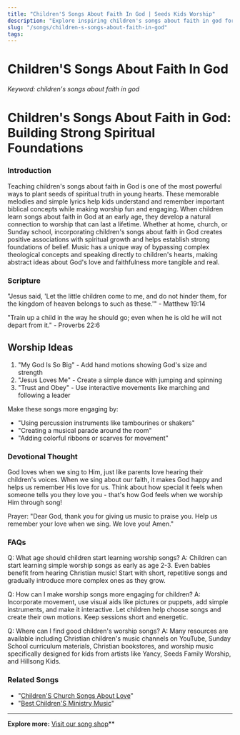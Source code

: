 ```yaml
---
title: "Children'S Songs About Faith In God | Seeds Kids Worship"
description: "Explore inspiring children's songs about faith in god for children's worship and faith development. Biblical music resources for families and ministry."
slug: "/songs/children-s-songs-about-faith-in-god"
tags:
---
```


# Children'S Songs About Faith In God

_Keyword: children's songs about faith in god_

# Children's Songs About Faith in God: Building Strong Spiritual Foundations

### Introduction
Teaching children's songs about faith in God is one of the most powerful ways to plant seeds of spiritual truth in young hearts. These memorable melodies and simple lyrics help kids understand and remember important biblical concepts while making worship fun and engaging. When children learn songs about faith in God at an early age, they develop a natural connection to worship that can last a lifetime. Whether at home, church, or Sunday school, incorporating children's songs about faith in God creates positive associations with spiritual growth and helps establish strong foundations of belief. Music has a unique way of bypassing complex theological concepts and speaking directly to children's hearts, making abstract ideas about God's love and faithfulness more tangible and real.

### Scripture
"Jesus said, 'Let the little children come to me, and do not hinder them, for the kingdom of heaven belongs to such as these.'" - Matthew 19:14

"Train up a child in the way he should go; even when he is old he will not depart from it." - Proverbs 22:6

## Worship Ideas
1. "My God Is So Big" - Add hand motions showing God's size and strength
2. "Jesus Loves Me" - Create a simple dance with jumping and spinning
3. "Trust and Obey" - Use interactive movements like marching and following a leader

Make these songs more engaging by:
- "Using percussion instruments like tambourines or shakers"
- "Creating a musical parade around the room"
- "Adding colorful ribbons or scarves for movement"

### Devotional Thought
God loves when we sing to Him, just like parents love hearing their children's voices. When we sing about our faith, it makes God happy and helps us remember His love for us. Think about how special it feels when someone tells you they love you - that's how God feels when we worship Him through song!

Prayer: "Dear God, thank you for giving us music to praise you. Help us remember your love when we sing. We love you! Amen."

### FAQs

Q: What age should children start learning worship songs?
A: Children can start learning simple worship songs as early as age 2-3. Even babies benefit from hearing Christian music! Start with short, repetitive songs and gradually introduce more complex ones as they grow.

Q: How can I make worship songs more engaging for children?
A: Incorporate movement, use visual aids like pictures or puppets, add simple instruments, and make it interactive. Let children help choose songs and create their own motions. Keep sessions short and energetic.

Q: Where can I find good children's worship songs?
A: Many resources are available including Christian children's music channels on YouTube, Sunday School curriculum materials, Christian bookstores, and worship music specifically designed for kids from artists like Yancy, Seeds Family Worship, and Hillsong Kids.

### Related Songs

- "[Children'S Church Songs About Love](/songs/children-s-church-songs-about-love/)"
- "[Best Children'S Ministry Music](/songs/best-children-s-ministry-music/)"

---

**Explore more:** [Visit our song shop](https://seedskidsworship.com/shop)**

<!-- Schema Markup -->
<script type="application/ld+json">
{
  "@context": "https://schema.org",
  "@type": "MusicRecording",
  "name": "Children'S Songs About Faith In God",
  "byArtist": {
    "@type": "MusicGroup",
    "name": "Seeds Kids Worship"
  },
  "isFamilyFriendly": true,
  "url": "https://seedskidsworship.com/songs/children-s-songs-about-faith-in-god/"
}
</script>